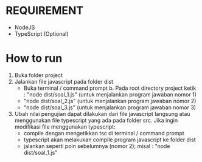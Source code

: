 # REQUIREMENT
- NodeJS
- TypeScript (Optional)

# How to run
1. Buka folder project
2. Jalankan file javascript pada folder dist
	- Buka terminal / command prompt
	b. Pada root directory project ketik : "node dist/soal_1.js" (untuk menjalankan program jawaban nomor 1)
	- "node dist/soal_2.js" (untuk menjalankan program jawaban nomor 2)
	- "node dist/soal_3.js" (untuk menjalankan program jawaban nomor 3)
3. Ubah nilai pengujian dapat dilakukan dari file javascript langsung atau menggunakan file typescript yang ada pada folder src. Jika ingin modifikasi file menggunakan typescript:
	- compile dengan mengetikkan tsc di terminal / command prompt
	- typescript akan melakukan compile program javascript ke folder dist
	- jalankan seperti poin sebelumnya (nomor 2); misal : "node dist/soal_1.js"